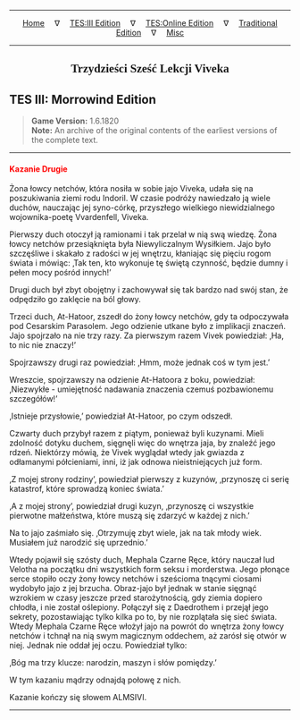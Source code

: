 
---

<!-- Jekyll Page Links -->

<center>
<a href="../../../../index.html">Home</a>
&emsp;&nabla;&emsp;
<a href="../../../index-tes3.html">TES:III Edition</a>
&emsp;&nabla;&emsp;
<a href="../../../index-teso.html">TES:Online Edition</a>
&emsp;&nabla;&emsp;
<a href="../../../index-traditional.html">Traditional Edition</a>
&emsp;&nabla;&emsp;
<a href="../../../index-misc.html">Misc</a>
</center>

<!-- Markdown Body Below: -->

---

<center>
<h2><span style="font-family:Georgia">Trzydzieści Sześć Lekcji Viveka</span></h2>
</center>

## TES III: Morrowind Edition

> __Game Version:__ 1.6.1820\
> __Note:__ An archive of the original contents of the earliest versions of the complete text.

---

#### <span style="color:red">Kazanie Drugie</span>

Żona łowcy netchów, która nosiła w sobie jajo Viveka, udała się na poszukiwania ziemi rodu Indoril. W czasie podróży nawiedzało ją wiele duchów, nauczając jej syno-córkę, przyszłego wielkiego niewidzialnego wojownika-poetę Vvardenfell, Viveka.

Pierwszy duch otoczył ją ramionami i tak przelał w nią swą wiedzę. Żona łowcy netchów przesiąknięta była Niewyliczalnym Wysiłkiem. Jajo było szczęśliwe i skakało z radości w jej wnętrzu, kłaniając się pięciu rogom świata i mówiąc: ‚Tak ten, kto wykonuje tę świętą czynność, będzie dumny i pełen mocy pośród innych!’

Drugi duch był zbyt obojętny i zachowywał się tak bardzo nad swój stan, że odpędziło go zaklęcie na ból głowy.

Trzeci duch, At-Hatoor, zszedł do żony łowcy netchów, gdy ta odpoczywała pod Cesarskim Parasolem. Jego odzienie utkane było z implikacji znaczeń. Jajo spojrzało na nie trzy razy. Za pierwszym razem Vivek powiedział: ‚Ha, to nic nie znaczy!’

Spojrzawszy drugi raz powiedział: ‚Hmm, może jednak coś w tym jest.’

Wreszcie, spojrzawszy na odzienie At-Hatoora z boku, powiedział: ‚Niezwykłe - umiejętność nadawania znaczenia czemuś pozbawionemu szczegółów!’

‚Istnieje przysłowie,’ powiedział At-Hatoor, po czym odszedł.

Czwarty duch przybył razem z piątym, ponieważ byli kuzynami. Mieli zdolność dotyku duchem, sięgnęli więc do wnętrza jaja, by znaleźć jego rdzeń. Niektórzy mówią, że Vivek wyglądał wtedy jak gwiazda z odłamanymi półcieniami, inni, iż jak odnowa nieistniejących już form.

‚Z mojej strony rodziny’, powiedział pierwszy z kuzynów, ‚przynoszę ci serię katastrof, które sprowadzą koniec świata.’

‚A z mojej strony’, powiedział drugi kuzyn, ‚przynoszę ci wszystkie pierwotne małżeństwa, które muszą się zdarzyć w każdej z nich.’

Na to jajo zaśmiało się. ‚Otrzymuję zbyt wiele, jak na tak młody wiek. Musiałem już narodzić się uprzednio.’

Wtedy pojawił się szósty duch, Mephala Czarne Ręce, który nauczał lud Velotha na początku dni wszystkich form seksu i morderstwa. Jego płonące serce stopiło oczy żony łowcy netchów i sześcioma tnącymi ciosami wydobyło jajo z jej brzucha. Obraz-jajo był jednak w stanie sięgnąć wzrokiem w czasy jeszcze przed starożytnością, gdy ziemia dopiero chłodła, i nie został oślepiony. Połączył się z Daedrothem i przejął jego sekrety, pozostawiając tylko kilka po to, by nie rozplątała się sieć świata. Wtedy Mephala Czarne Ręce włożył jajo na powrót do wnętrza żony łowcy netchów i tchnął na nią swym magicznym oddechem, aż zarósł się otwór w niej. Jednak nie oddał jej oczu. Powiedział tylko:

‚Bóg ma trzy klucze: narodzin, maszyn i słów pomiędzy.’

W tym kazaniu mądrzy odnajdą połowę z nich.

Kazanie kończy się słowem ALMSIVI.

---
